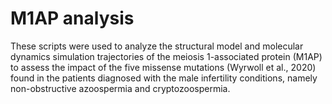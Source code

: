 # M1AP analysis
These scripts were used to analyze the structural model and molecular dynamics simulation trajectories of the meiosis 1-associated protein (M1AP) to assess the impact of the five missense mutations (Wyrwoll et al., 2020) found in the patients diagnosed with the male infertility conditions, namely non-obstructive azoospermia and cryptozoospermia.
